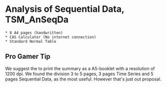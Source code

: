 # Analysis of Sequential Data, TSM_AnSeqDa

```
* 8 A4 pages (handwritten)
* CAS Calculator (No internet connection)
* Standard Normal Table
```

## Pro Gamer Tip

We suggest the to print the summary as a A5-booklet with a resolution of 1200 dpi.
We found the division 3 to 5 pages, 3 pages Time Series and 5 pages Sequential Data, as the most useful. However that's just out proposal.
